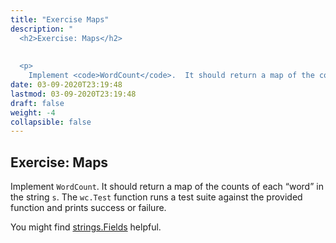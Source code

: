 ```yaml
---
title: "Exercise Maps"
description: "
  <h2>Exercise: Maps</h2>
  
  
  <p>
    Implement <code>WordCount</code>.  It should return a map of the counts of each “word” in the string <code>"
date: 03-09-2020T23:19:48
lastmod: 03-09-2020T23:19:48
draft: false
weight: -4
collapsible: false
---
```


  <h2>Exercise: Maps</h2>
  
  
  <p>
    Implement <code>WordCount</code>.  It should return a map of the counts of each “word” in the string <code>s</code>. The <code>wc.Test</code> function runs a test suite against the provided function and prints success or failure.
  </p>
  

  
  <p>
    You might find <a href="https://golang.org/pkg/strings/#Fields" target="_blank">strings.Fields</a> helpful.
  </p>
  

	
		
	


                                                